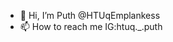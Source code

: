 - 👋 Hi, I’m Puth @HTUqEmplankess
- 📫 How to reach me IG:htuq._.puth

<!---
HTUqEmplankess/HTUqEmplankess is a ✨ special ✨ repository because its `README.md` (this file) appears on your GitHub profile.
You can click the Preview link to take a look at your changes.
--->
